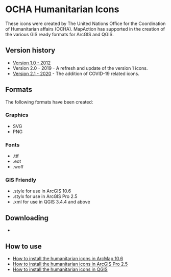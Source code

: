 # OCHA Humanitarian Icons
These icons were created by The United Nations Office for the Coordination of Humanitarian affairs (OCHA). MapAction has supported in the creation of the various GIS ready formats for ArcGIS and QGIS.

## Version history
* [Version 1.0 - 2012](https://github.com/mapaction/ocha-humanitarian-icons-for-gis/tree/humanitarian-icons-v1)
* Version 2.0 - 2019 - A refresh and update of the version 1 icons.
* [Version 2.1 - 2020](https://github.com/mapaction/ocha-humanitarian-icons-for-gis/tree/humanitarian-icons-v1) - The addition of COVID-19 related icons.

## Formats
The following formats have been created:

### Graphics
* SVG
* PNG

### Fonts
* .ttf
* .eot
* .woff

### GIS Friendly
* .style for use in ArcGIS 10.6
* .stylx for use in ArcGIS Pro 2.5
* .xml for use in QGIS 3.4.4 and above

## Downloading
* 

## How to use
* [How to install the humanitarian icons in ArcMap 10.6](https://github.com/mapaction/ocha-humanitarian-icons-for-gis/blob/humanitarian-icons-v2/documentation/how-to-install-the-humanitarian-icons-in-arcmap-10-6.md)
* [How to install the humanitarian icons in ArcGIS Pro 2.5](https://github.com/mapaction/ocha-humanitarian-icons-for-gis/blob/humanitarian-icons-v2/documentation/how-to-install-the-humanitarian-icons-in-arcgis-pro-2-5.md)
* [How to install the humanitarian icons in QGIS](https://github.com/mapaction/ocha-humanitarian-icons-for-gis/blob/humanitarian-icons-v2/documentation/how-to-install-the-humanitarian-icons-in-qgis.md)

